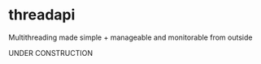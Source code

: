 # threadapi
Multithreading made simple + manageable and monitorable from outside


UNDER CONSTRUCTION
